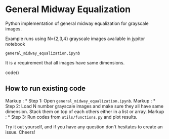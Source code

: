 # General Midway Equalization #

Python implementation of general midway equalization for grayscale images.

Example runs using N={2,3,4} grayscale images avaliable in jypitor notebook

`general_midway_equalization.ipynb`

It is a requirement that all images have same dimensions.


code()


## How to run existing code ##

 Markup : * Step 1: Open `general_midway_equalization.ipynb`.
 Markup : * Step 2: Load N number grayscale images and make sure they all have same dimension. Stack them on top of each others either in a list or array.
 Markup : * Step 3: Run codes from `utils/functions.py` and plot results.
 
 
Try it out yourself, and if you have any question don't hesitates to create an issue. Cheers!
